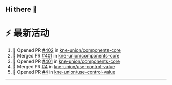 ## Hi there 👋

<!--

**Here are some ideas to get you started:**

🙋‍♀️ A short introduction - what is your organization all about?
🌈 Contribution guidelines - how can the community get involved?
👩‍💻 Useful resources - where can the community find your docs? Is there anything else the community should know?
🍿 Fun facts - what does your team eat for breakfast?
🧙 Remember, you can do mighty things with the power of [Markdown](https://docs.github.com/github/writing-on-github/getting-started-with-writing-and-formatting-on-github/basic-writing-and-formatting-syntax)
-->


# ⚡ 最新活动

<!--START_SECTION:activity-->
1. 💪 Opened PR [#402](https://github.com/kne-union/components-core/pull/402) in [kne-union/components-core](https://github.com/kne-union/components-core)
2. 🎉 Merged PR [#401](https://github.com/kne-union/components-core/pull/401) in [kne-union/components-core](https://github.com/kne-union/components-core)
3. 💪 Opened PR [#401](https://github.com/kne-union/components-core/pull/401) in [kne-union/components-core](https://github.com/kne-union/components-core)
4. 🎉 Merged PR [#4](https://github.com/kne-union/use-control-value/pull/4) in [kne-union/use-control-value](https://github.com/kne-union/use-control-value)
5. 💪 Opened PR [#4](https://github.com/kne-union/use-control-value/pull/4) in [kne-union/use-control-value](https://github.com/kne-union/use-control-value)
<!--END_SECTION:activity-->

---
